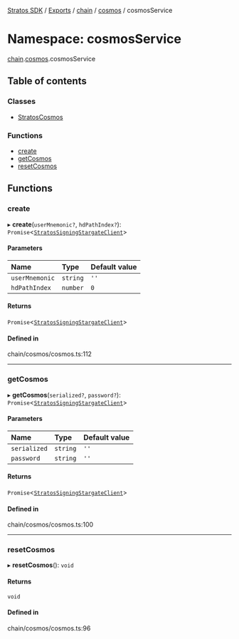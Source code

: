 [Stratos SDK](../README.md) / [Exports](../modules.md) / [chain](chain.md) / [cosmos](chain.cosmos.md) / cosmosService

# Namespace: cosmosService

[chain](chain.md).[cosmos](chain.cosmos.md).cosmosService

## Table of contents

### Classes

- [StratosCosmos](../classes/chain.cosmos.cosmosService.StratosCosmos.md)

### Functions

- [create](chain.cosmos.cosmosService.md#create)
- [getCosmos](chain.cosmos.cosmosService.md#getcosmos)
- [resetCosmos](chain.cosmos.cosmosService.md#resetcosmos)

## Functions

### create

▸ **create**(`userMnemonic?`, `hdPathIndex?`): `Promise`\<[`StratosSigningStargateClient`](../classes/crypto.protoSigning.StratosSigningStargateClient.StratosSigningStargateClient.md)\>

#### Parameters

| Name | Type | Default value |
| :------ | :------ | :------ |
| `userMnemonic` | `string` | `''` |
| `hdPathIndex` | `number` | `0` |

#### Returns

`Promise`\<[`StratosSigningStargateClient`](../classes/crypto.protoSigning.StratosSigningStargateClient.StratosSigningStargateClient.md)\>

#### Defined in

chain/cosmos/cosmos.ts:112

___

### getCosmos

▸ **getCosmos**(`serialized?`, `password?`): `Promise`\<[`StratosSigningStargateClient`](../classes/crypto.protoSigning.StratosSigningStargateClient.StratosSigningStargateClient.md)\>

#### Parameters

| Name | Type | Default value |
| :------ | :------ | :------ |
| `serialized` | `string` | `''` |
| `password` | `string` | `''` |

#### Returns

`Promise`\<[`StratosSigningStargateClient`](../classes/crypto.protoSigning.StratosSigningStargateClient.StratosSigningStargateClient.md)\>

#### Defined in

chain/cosmos/cosmos.ts:100

___

### resetCosmos

▸ **resetCosmos**(): `void`

#### Returns

`void`

#### Defined in

chain/cosmos/cosmos.ts:96
